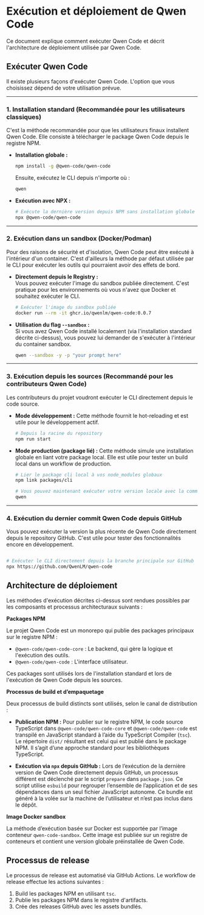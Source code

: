 # Exécution et déploiement de Qwen Code

Ce document explique comment exécuter Qwen Code et décrit l'architecture de déploiement utilisée par Qwen Code.

## Exécuter Qwen Code

Il existe plusieurs façons d'exécuter Qwen Code. L'option que vous choisissez dépend de votre utilisation prévue.

---

### 1. Installation standard (Recommandée pour les utilisateurs classiques)

C'est la méthode recommandée pour que les utilisateurs finaux installent Qwen Code. Elle consiste à télécharger le package Qwen Code depuis le registre NPM.

- **Installation globale :**

  ```bash
  npm install -g @qwen-code/qwen-code
  ```

  Ensuite, exécutez le CLI depuis n'importe où :

  ```bash
  qwen
  ```

- **Exécution avec NPX :**

  ```bash
  # Exécute la dernière version depuis NPM sans installation globale
  npx @qwen-code/qwen-code
  ```

---

### 2. Exécution dans un sandbox (Docker/Podman)

Pour des raisons de sécurité et d'isolation, Qwen Code peut être exécuté à l'intérieur d'un container. C'est d'ailleurs la méthode par défaut utilisée par le CLI pour exécuter les outils qui pourraient avoir des effets de bord.

- **Directement depuis le Registry :**  
  Vous pouvez exécuter l'image du sandbox publiée directement. C'est pratique pour les environnements où vous n'avez que Docker et souhaitez exécuter le CLI.
  ```bash
  # Exécuter l'image du sandbox publiée
  docker run --rm -it ghcr.io/qwenlm/qwen-code:0.0.7
  ```

- **Utilisation du flag `--sandbox` :**  
  Si vous avez Qwen Code installé localement (via l'installation standard décrite ci-dessus), vous pouvez lui demander de s'exécuter à l'intérieur du container sandbox.
  ```bash
  qwen --sandbox -y -p "your prompt here"
  ```

---

### 3. Exécution depuis les sources (Recommandé pour les contributeurs Qwen Code)

Les contributeurs du projet voudront exécuter le CLI directement depuis le code source.

- **Mode développement :**
  Cette méthode fournit le hot-reloading et est utile pour le développement actif.
  ```bash
  # Depuis la racine du repository
  npm run start
  ```
- **Mode production (package lié) :**
  Cette méthode simule une installation globale en liant votre package local. Elle est utile pour tester un build local dans un workflow de production.

  ```bash
  # Lier le package cli local à vos node_modules globaux
  npm link packages/cli

  # Vous pouvez maintenant exécuter votre version locale avec la commande `qwen`
  qwen
  ```

---

### 4. Exécution du dernier commit Qwen Code depuis GitHub

Vous pouvez exécuter la version la plus récente de Qwen Code directement depuis le repository GitHub. C'est utile pour tester des fonctionnalités encore en développement.

```bash

# Exécuter le CLI directement depuis la branche principale sur GitHub
npx https://github.com/QwenLM/qwen-code
```

## Architecture de déploiement

Les méthodes d'exécution décrites ci-dessus sont rendues possibles par les composants et processus architecturaux suivants :

**Packages NPM**

Le projet Qwen Code est un monorepo qui publie des packages principaux sur le registre NPM :

- `@qwen-code/qwen-code-core` : Le backend, qui gère la logique et l'exécution des outils.
- `@qwen-code/qwen-code` : L'interface utilisateur.

Ces packages sont utilisés lors de l'installation standard et lors de l'exécution de Qwen Code depuis les sources.

**Processus de build et d’empaquetage**

Deux processus de build distincts sont utilisés, selon le canal de distribution :

- **Publication NPM :** Pour publier sur le registre NPM, le code source TypeScript dans `@qwen-code/qwen-code-core` et `@qwen-code/qwen-code` est transpilé en JavaScript standard à l’aide du TypeScript Compiler (`tsc`). Le répertoire `dist/` résultant est celui qui est publié dans le package NPM. Il s’agit d’une approche standard pour les bibliothèques TypeScript.

- **Exécution via `npx` depuis GitHub :** Lors de l’exécution de la dernière version de Qwen Code directement depuis GitHub, un processus différent est déclenché par le script `prepare` dans `package.json`. Ce script utilise `esbuild` pour regrouper l’ensemble de l’application et de ses dépendances dans un seul fichier JavaScript autonome. Ce bundle est généré à la volée sur la machine de l’utilisateur et n’est pas inclus dans le dépôt.

**Image Docker sandbox**

La méthode d’exécution basée sur Docker est supportée par l’image conteneur `qwen-code-sandbox`. Cette image est publiée sur un registre de conteneurs et contient une version globale préinstallée de Qwen Code.

## Processus de release

Le processus de release est automatisé via GitHub Actions. Le workflow de release effectue les actions suivantes :

1.  Build les packages NPM en utilisant `tsc`.
2.  Publie les packages NPM dans le registre d'artifacts.
3.  Crée des releases GitHub avec les assets bundlés.